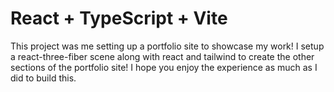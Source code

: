 # React + TypeScript + Vite

This project was me setting up a portfolio site to showcase my work! I setup a react-three-fiber scene along with react and tailwind to create the other sections of the portfolio site!
I hope you enjoy the experience as much as I did to build this.